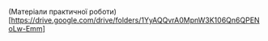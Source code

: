 (Матеріали практичної роботи)[https://drive.google.com/drive/folders/1YyAQQvrA0MpnW3K106Qn6QPENoLw-Emm]
